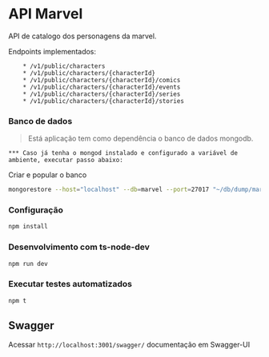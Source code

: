 # API Marvel

API de catalogo dos personagens da marvel.

Endpoints implementados:

        * /v1/public/characters
        * /v1/public/characters/{characterId}
        * /v1/public/characters/{characterId}/comics
        * /v1/public/characters/{characterId}/events
        * /v1/public/characters/{characterId}/series
        * /v1/public/characters/{characterId}/stories

### Banco de dados

> Está aplicação tem como dependência o banco de dados mongodb.

    *** Caso já tenha o mongod instalado e configurado a variável de ambiente, executar passo abaixo:

Criar e popular o banco

```bash
mongorestore --host="localhost" --db=marvel --port=27017 "~/db/dump/marvel"
```

### Configuração

```bash
npm install
```

### Desenvolvimento com ts-node-dev

```bash
npm run dev
```

### Executar testes automatizados

```bash
npm t
```

## Swagger

Acessar `http://localhost:3001/swagger/` documentação em Swagger-UI
